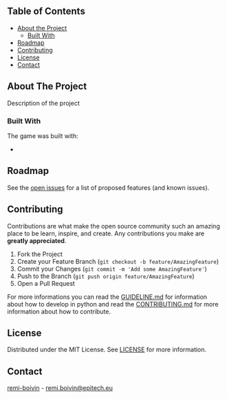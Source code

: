 ## Table of Contents

* [About the Project](#about-the-project)
  * [Built With](#built-with)
* [Roadmap](#roadmap)
* [Contributing](#contributing)
* [License](#license)
* [Contact](#contact)


## About The Project


Description of the project

### Built With
The game was built with:

* 

## Roadmap

See the [open issues](https://github.com/remi-boivin/rails-template/issues) for a list of proposed features (and known issues).



## Contributing

Contributions are what make the open source community such an amazing place to be learn, inspire, and create. Any contributions you make are **greatly appreciated**.

1. Fork the Project
2. Create your Feature Branch (`git checkout -b feature/AmazingFeature`)
3. Commit your Changes (`git commit -m 'Add some AmazingFeature'`)
4. Push to the Branch (`git push origin feature/AmazingFeature`)
5. Open a Pull Request

For more informations you can read the [GUIDELINE.md](https://github.com/remi-boivin/rails-template/blob/master/GUIDELINES.md) for information about how to develop in python and read the [CONTRIBUTING.md](https://github.com/remi-boivin/rails-template/blob/master/CONTRIBUTING.md) for more information about how to contribute.

## License

Distributed under the MIT License. See [LICENSE](https://github.com/remi-boivin/rails-template/blob/master/LICENSE) for more information.


## Contact

[remi-boivin](https://github.com/remi-boivin) - remi.boivin@epitech.eu
